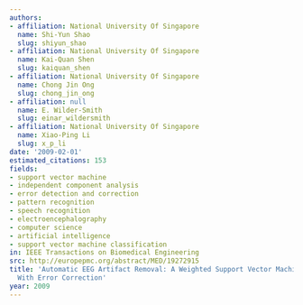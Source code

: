 ```yaml
---
authors:
- affiliation: National University Of Singapore
  name: Shi-Yun Shao
  slug: shiyun_shao
- affiliation: National University Of Singapore
  name: Kai-Quan Shen
  slug: kaiquan_shen
- affiliation: National University Of Singapore
  name: Chong Jin Ong
  slug: chong_jin_ong
- affiliation: null
  name: E. Wilder-Smith
  slug: einar_wildersmith
- affiliation: National University Of Singapore
  name: Xiao-Ping Li
  slug: x_p_li
date: '2009-02-01'
estimated_citations: 153
fields:
- support vector machine
- independent component analysis
- error detection and correction
- pattern recognition
- speech recognition
- electroencephalography
- computer science
- artificial intelligence
- support vector machine classification
in: IEEE Transactions on Biomedical Engineering
src: http://europepmc.org/abstract/MED/19272915
title: 'Automatic EEG Artifact Removal: A Weighted Support Vector Machine Approach
  With Error Correction'
year: 2009
---
```

